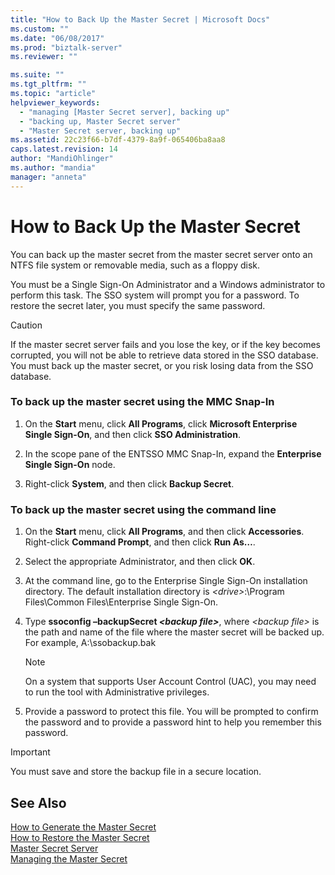 ```yaml
---
title: "How to Back Up the Master Secret | Microsoft Docs"
ms.custom: ""
ms.date: "06/08/2017"
ms.prod: "biztalk-server"
ms.reviewer: ""

ms.suite: ""
ms.tgt_pltfrm: ""
ms.topic: "article"
helpviewer_keywords: 
  - "managing [Master Secret server], backing up"
  - "backing up, Master Secret server"
  - "Master Secret server, backing up"
ms.assetid: 22c23f66-b7df-4379-8a9f-065406ba8aa8
caps.latest.revision: 14
author: "MandiOhlinger"
ms.author: "mandia"
manager: "anneta"
---
```

# How to Back Up the Master Secret
You can back up the master secret from the master secret server onto an NTFS file system or removable media, such as a floppy disk.  
  
 You must be a Single Sign-On Administrator and a Windows administrator to perform this task. The SSO system will prompt you for a password. To restore the secret later, you must specify the same password.  
  
> [!CAUTION]
>  If the master secret server fails and you lose the key, or if the key becomes corrupted, you will not be able to retrieve data stored in the SSO database. You must back up the master secret, or you risk losing data from the SSO database.  
  
### To back up the master secret using the MMC Snap-In  
  
1.  On the **Start** menu, click **All Programs**, click **Microsoft Enterprise Single Sign-On**, and then click **SSO Administration**.  
  
2.  In the scope pane of the ENTSSO MMC Snap-In, expand the **Enterprise Single Sign-On** node.  
  
3.  Right-click **System**, and then click **Backup Secret**.  
  
### To back up the master secret using the command line  
  
1.  On the **Start** menu, click **All Programs**, and then click **Accessories**. Right-click **Command Prompt**, and then click **Run As…**.  
  
2.  Select the appropriate Administrator, and then click **OK**.  
  
3.  At the command line, go to the Enterprise Single Sign-On installation directory. The default installation directory is *\<drive>*:\Program Files\Common Files\Enterprise Single Sign-On.  
  
4.  Type **ssoconfig –backupSecret *\<backup file>***, where *\<backup file>* is the path and name of the file where the master secret will be backed up. For example, A:\ssobackup.bak  
  
    > [!NOTE]
    >  On a system that supports User Account Control (UAC), you may need to run the tool with Administrative privileges.  
  
5.  Provide a password to protect this file. You will be prompted to confirm the password and to provide a password hint to help you remember this password.  
  
> [!IMPORTANT]
>  You must save and store the backup file in a secure location.  
  
## See Also  
 [How to Generate the Master Secret](../core/how-to-generate-the-master-secret.md)   
 [How to Restore the Master Secret](../core/how-to-restore-the-master-secret.md)   
 [Master Secret Server](../core/master-secret-server.md)   
 [Managing the Master Secret](../core/managing-the-master-secret.md)